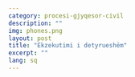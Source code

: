 ```yaml
---
category: procesi-gjyqesor-civil
description: ""
img: phones.png
layout: post
title: "Ekzekutimi i detyrueshëm"
excerpt: ""
lang: sq
---
```

<script>
var data = { topics: [
  {
    title: "Kur kryhet ekzekutimi i detyrueshëm",
    text: function(){ return $("#part1").html(); }
  },
  {
    title: "Urdhri i ekzekutimit",
    text: function(){ return $("#part2").html(); }
  },
  {
    title: "Përmbaruesi gjyqësor që ekzekuton urdhrin",
    text: function(){ return $("#part3").html(); }
  },
  {
    title: "Ekzekutimi në fusha të posaçme",
    text: function(){ return $("#part4").html(); }
  },
  {
    title: "Kundërshtimi i veprimeve të përmbaruesit gjyqësor",
    text: function(){ return $("#part5").html(); }
  }
]};
</script>

<div id="part1" class="hidden">
</div>

<div id="part2" class="hidden">
</div>

<div id="part3" class="hidden">
</div>

<div id="part4" class="hidden">
</div>

<div id="part5" class="hidden">
</div>

<div class="post-content"></div>
